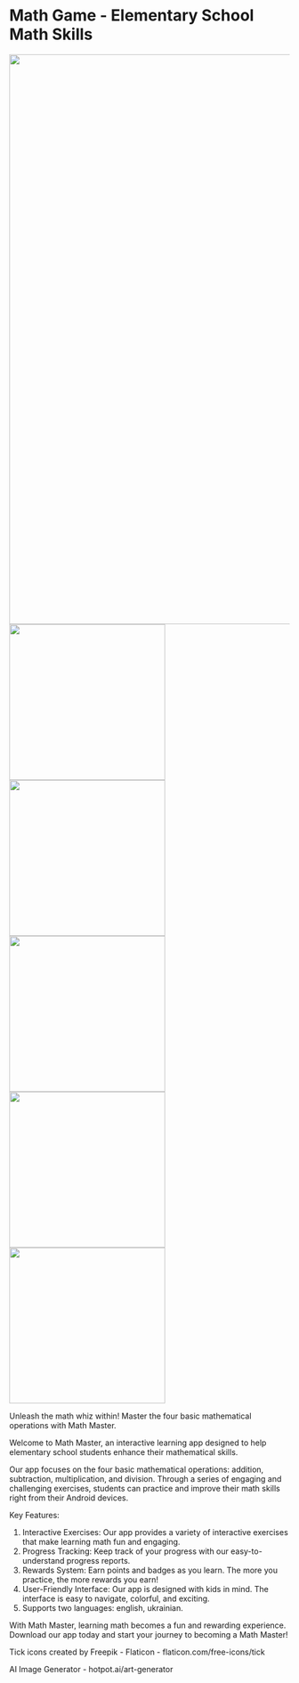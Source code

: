 # Math Game - Elementary School Math Skills

<img src="screenshots/math_game_feature_graphic.png" width="1024">
<img src="screenshots/main.jpg" width="280">   <img src="screenshots/topics.jpg" width="280">
<img src="screenshots/results.jpg" width="280">   <img src="screenshots/history.jpg" width="280">
<img src="screenshots/settings.jpg" width="280">   

Unleash the math whiz within! Master the four basic mathematical operations with Math Master.


Welcome to Math Master, an interactive learning app designed to help elementary school students enhance their mathematical skills.

Our app focuses on the four basic mathematical operations: addition, subtraction, multiplication, and division.
Through a series of engaging and challenging exercises, students can practice and improve their math skills right from their Android devices.

Key Features:
  1. Interactive Exercises: Our app provides a variety of interactive exercises that make learning math fun and engaging.
  2. Progress Tracking: Keep track of your progress with our easy-to-understand progress reports.
  3. Rewards System: Earn points and badges as you learn. The more you practice, the more rewards you earn!
  4. User-Friendly Interface: Our app is designed with kids in mind. The interface is easy to navigate, colorful, and exciting.
  5. Supports two languages: english, ukrainian.

With Math Master, learning math becomes a fun and rewarding experience. Download our app today and start your journey to becoming a Math Master!

Tick icons created by Freepik - Flaticon - flaticon.com/free-icons/tick

AI Image Generator - hotpot.ai/art-generator
